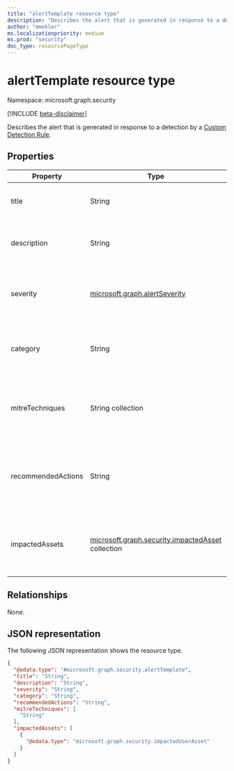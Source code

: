 ```yaml
---
title: "alertTemplate resource type"
description: "Describes the alert that is generated in response to a detection."
author: "mmekler"
ms.localizationpriority: medium
ms.prod: "security"
doc_type: resourcePageType
---
```


# alertTemplate resource type

Namespace: microsoft.graph.security

[!INCLUDE [beta-disclaimer](../../includes/beta-disclaimer.md)]

Describes the alert that is generated in response to a detection by a [Custom Detection Rule](../resources/security-detectionrule.md).

## Properties

| Property           | Type                                                                                        | Description                                                                                             |
|--------------------|---------------------------------------------------------------------------------------------|---------------------------------------------------------------------------------------------------------|
| title              | String                                                                                      | Name of the alert triggered by the custom detection rule.                                               |
| description        | String                                                                                      | Description of the alert triggered by the custom detection rule.                                        |
| severity           | [microsoft.graph.alertSeverity](../resources/enums.md#alertseverity-values)                 | Severity assigned to the alert triggered by the custom detection rule.                                  |
| category           | String                                                                                      | Category assigned to the alert triggered by the custom detection rule.                                  |
| mitreTechniques    | String collection                                                                           | MITRE technique assigned to the alert triggered by the custom detection rule.                           |
| recommendedActions | String                                                                                      | Recommended actions to mitigate the threat related to the alert triggered by the custom detection rule. |
| impactedAssets     | [microsoft.graph.security.impactedAsset](../resources/security-impactedasset.md) collection | Which asset or assets were impacted based on the alert triggered by the custom detection rule.          |


## Relationships
None.

## JSON representation
The following JSON representation shows the resource type.
<!-- {
  "blockType": "resource",
  "@odata.type": "microsoft.graph.security.alertTemplate"
}
-->
``` json
{
  "@odata.type": "#microsoft.graph.security.alertTemplate",
  "title": "String",
  "description": "String",
  "severity": "String",
  "category": "String",
  "recommendedActions": "String",
  "mitreTechniques": [
    "String"
  ],
  "impactedAssets": [
    {
      "@odata.type": "microsoft.graph.security.impactedUserAsset"
    }
  ]
}
```

